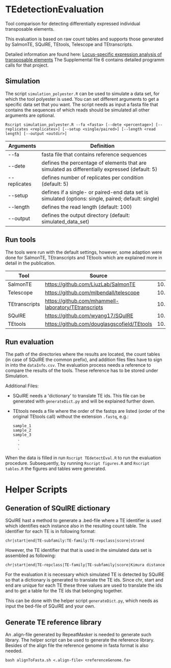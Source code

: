 # TEdetectionEvaluation

Tool comparison for detecting differentially expressed individual transposable elements.

This evaluation is based on raw count tables and supports those generated by 
SalmonTE, SQuIRE, TEtools, Telescope and TEtranscripts.

Detailed information are found here: [Locus-specific expression analysis of transposable elements](https://doi.org/10.1093/bib/bbab417)
The Supplemental file 6 contains detailed programm calls for that project.

## Simulation

The script `simulation_polyester.R` can be used to simulate a data set, for which the tool polyester is used. You can set different arguments to get a specific data set that you want. The script needs as input a fasta file that contains the sequences of which reads should be simulated all other arguments are optional.

    Rscript simulation_polyester.R --fa <fasta> [--dete <percentage>] [--replicates <replicates>] [--setup <single/paired>] [--length <read length] [--output <outdir>]  

| Arguments    | Definition                                                                                          |
|--------------|-----------------------------------------------------------------------------------------------------|
| --fa         | fasta file that contains reference sequences                                                        |
| --dete       | defines the percentage of elements that are simulated as differentially expressed (default: 5)      |
| --replicates | defines number of replicates per condition (default: 5)                                             |
| --setup      | defines if a single- or paired-end data set is simulated (options: single, paired; default: single) |
| --length     | defines the read length (default: 100)                                                              |
| --output     | defines the output directory (default: simulated_data_set)                                          |

## Run tools

The tools were run with the default settings, however, some adaption were done for SalmonTE, TEtranscripts and TEtools which are explained more in detail in the publication.

| Tool          | Source                                                 | DOI                           |
|---------------|--------------------------------------------------------|-------------------------------|
| SalmonTE      | <https://github.com/LiuzLab/SalmonTE>                  | 10.1142/9789813235533_0016    |
| Telescope     | <https://github.com/mlbendall/telescope>               | 10.1101/398172                |
| TEtranscripts | <https://github.com/mhammell-laboratory/TEtranscripts> | 10.1093/bioinformatics/btv422 |
| SQuIRE        | <https://github.com/wyang17/SQuIRE>                    | 10.1093/nar/gky1301           |
| TEtools       | <https://github.com/douglasgscofield/TEtools>          | 10.1093/nar/gkw953            |

## Run evaluation

The path of the directories where the results are located, the count tables (in case of SQuIRE the common prefix), and addition files files have to sign in into the `dataInfo.csv`. The evaluation process needs a reference to compare the results of the tools. These reference has to be stored under Simulation.

Additional Files:

-   SQuIRE needs a 'dictionary' to translate TE ids. This file can be generated with `generateDict.py` and will be explained further down.

-   TEtools needs a file where the order of the fastqs are listed (order of the original TEtools call) without the extension `.fastq`, e.g.:

        sample_1
        sample_2
        sample_3
          .
          .
          .

When the data is filled in run `Rscript TEdetectEval.R` to run the evaluation procedure. Subsequently, by running `Rscript figures.R` and `Rscript tables.R` the figures and tables were generated.

# Helper Scripts

## Generation of SQuIRE dictionary

SQuIRE hast a method to generate a .bed-file where a TE identifier is used which identifies each instance also in the resulting count table. The identifier for each TE is in following format:

`chr|start|end|TE-subfamily:TE-family:TE-repclass|score|strand`

However, the TE identifier that that is used in the simulated data set is assembled as following:

`chr|start|end|TE-repclass|TE-family|TE-subfamily|score|Kimura distance`

For the evaluation it is necessary which simulated TE is detected by SQuIRE so that a dictionary is generated to translate the TE ids. Since chr, start and end are unique for each TE these three values are used to translate the ids and to get a table for the TE ids that belonging together.

This can be done with the helper script `generateDict.py`, which needs as input the bed-file of SQuIRE and your own.

## Generate TE reference library

An .align-file generated by RepeatMasker is needed to generate such library. The helper script can be used to generate the reference library. Besides of the align file the reference genome in fasta format is also needed.

`bash alignToFasta.sh <.align-file> <referenceGenome.fa>`
